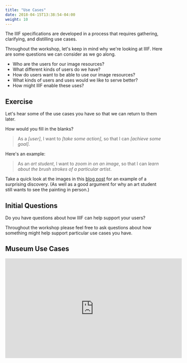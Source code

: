 ```yaml
---
title: "Use Cases"
date: 2018-04-15T13:38:54-04:00
weight: 10
---
```


The IIIF specifications are developed in a process that requires gathering, clarifying, and distilling use cases.

Throughout the workshop, let's keep in mind why we're looking at IIIF. Here are some questions we can consider as we go along.

- Who are the users for our image resources?
- What different kinds of users do we have?
- How do users want to be able to use our image resources?
- What kinds of users and uses would we like to serve better?
- How might IIIF enable these uses?

## Exercise

Let's hear some of the use cases you have so that we can return to them later.

How would you fill in the blanks?

> As a _[user]_, I want to _[take some action]_, so that I can _[achieve some goal]_.

Here's an example:

> As an _art student_, I want to _zoom in on an image_, so that I can _learn about the brush strokes of a particular artist_.

Take a quick look at the images in this [blog post][wendymac] for an example of a surprising discovery. (As well as a good argument for why an art student still wants to see the painting in person.)

<!-- #backlog:310 What's a better use case example? -->

## Initial Questions

Do you have questions about how IIIF can help support your users?

Throughout the workshop please feel free to ask questions about how something might help support particular use cases you have.

## Museum Use Cases

<iframe width="560" height="315" src="https://www.youtube-nocookie.com/embed/AefD7wbfTFU?rel=0" frameborder="0" allowfullscreen></iframe>

<!-- #backlog:40 extract some of the museum use cases out of this video -->

[wendymac]: https://medium.com/@wendymac/what-does-the-mets-new-online-collection-mean-for-art-students-5d957b09aaf8
